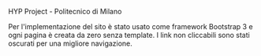 HYP Project - Politecnico di Milano

Per l'implementazione del sito è stato usato come framework Bootstrap 3 e ogni pagina è creata da zero senza template.
I link non cliccabili sono stati oscurati per una migliore navigazione.



